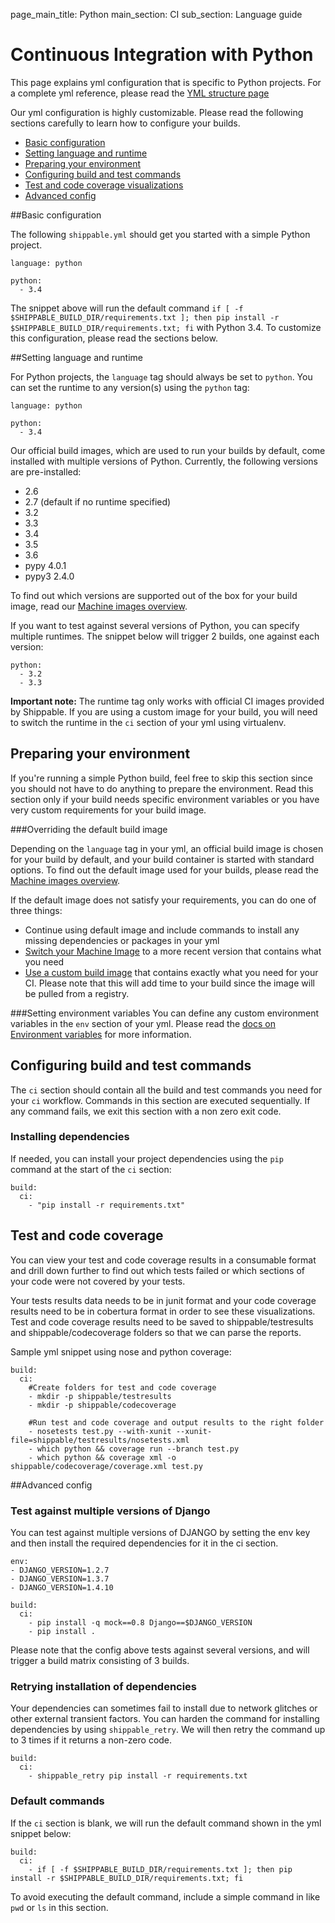 page_main_title: Python
main_section: CI
sub_section: Language guide

# Continuous Integration with Python
This page explains yml configuration that is specific to Python projects. For a complete yml reference, please read the [YML structure page](yml-structure/)

Our yml configuration is highly customizable. Please read the following sections carefully to learn how to
configure your builds.

-  [Basic configuration](#basic-python-config)
-  [Setting language and runtime](#language)
-  [Preparing your environment](#environment)
-  [Configuring build and test commands](#build-test)
-  [Test and code coverage visualizations](#test-coverage-reports)
-  [Advanced config](#advanced-config)

<a name="basic-python-config"></a>
##Basic configuration

The following `shippable.yml` should get you started with a simple Python project.

```
language: python

python:
  - 3.4
```

The snippet above will run the default command `if [ -f $SHIPPABLE_BUILD_DIR/requirements.txt ]; then pip install -r $SHIPPABLE_BUILD_DIR/requirements.txt; fi` with Python 3.4. To customize this configuration, please read the sections below.

<a name="language"></a>
##Setting language and runtime

For Python projects, the `language` tag should always be set to `python`. You can set the runtime to any version(s) using the `python` tag:

```
language: python

python:
  - 3.4
```
Our official build images, which are used to run your builds by default, come installed with multiple versions of Python. Currently, the following versions are pre-installed:

-  2.6
-  2.7 (default if no runtime specified)
-  3.2
-  3.3
-  3.4
-  3.5
-  3.6
-  pypy 4.0.1
-  pypy3 2.4.0

To find out which versions are supported out of the box for your build image, read our [Machine images overview](/reference/machine-images-overview/).

If you want to test against several versions of Python, you can specify multiple runtimes. The snippet below will trigger 2 builds, one against each version:

```
python:
  - 3.2
  - 3.3
```

**Important note:** The runtime tag only works with official CI images provided by Shippable. If you are using a custom image for your build, you will need to switch the runtime in the `ci` section of your yml using virtualenv.

<a name="environment"></a>
## Preparing your environment

If you're running a simple Python build, feel free to skip this section since you should not have to do anything to prepare the environment. Read this section only if your build needs specific environment variables or you have very custom requirements for your build image.

###Overriding the default build image

Depending on the `language` tag in your yml, an official build image is chosen for your build by default, and your build container is started with standard options. To find out the default image used for your builds, please read the [Machine images overview](../reference/machine-images-overview/).

If the default image does not satisfy your requirements, you can do one of three things:

-  Continue using default image and include commands to install any missing dependencies or packages in your yml
-  [Switch your Machine Image](../ci/build-image/#changing-your-default-tag) to a more recent version that contains what you need
-  [Use a custom build image](../ci/custom-docker-image/) that contains exactly what you need for your CI. Please note that this will add time to your build since the image will be pulled from a registry.

###Setting environment variables
You can define any custom environment variables in the `env` section of your yml. Please read the [docs on Environment variables](env-vars/) for more information.

<a name="build-test"></a>
## Configuring build and test commands
The `ci` section should contain all the build and test commands you need for your `ci` workflow. Commands in this section are executed sequentially. If any command fails, we exit this section with a non zero exit code.

### Installing dependencies
If needed, you can install your project dependencies using the `pip` command at the start of the `ci` section:

```
build:
  ci:
    - "pip install -r requirements.txt"
```

<a name="test-coverage-reports"></a>
## Test and code coverage
You can view your test and code coverage results in a consumable format and drill down further to find out which tests failed or which sections of your code were not covered by your tests.

Your tests results data needs to be in junit format and your code coverage results need to be in cobertura format in order to see these visualizations. Test and code coverage results need to be saved to shippable/testresults and shippable/codecoverage folders so that we can parse the reports.

Sample yml snippet using nose and python coverage:

```
build:
  ci:
    #Create folders for test and code coverage
    - mkdir -p shippable/testresults
    - mkdir -p shippable/codecoverage

    #Run test and code coverage and output results to the right folder
    - nosetests test.py --with-xunit --xunit-file=shippable/testresults/nosetests.xml
    - which python && coverage run --branch test.py
    - which python && coverage xml -o shippable/codecoverage/coverage.xml test.py
```

<a name="advanced-config"></a>
##Advanced config

### Test against multiple versions of Django

You can test against multiple versions of DJANGO by setting the env key and then install the required dependencies for it in the ci section.

```
env:
- DJANGO_VERSION=1.2.7
- DJANGO_VERSION=1.3.7
- DJANGO_VERSION=1.4.10

build:
  ci:
    - pip install -q mock==0.8 Django==$DJANGO_VERSION
    - pip install .
```
Please note that the config above tests against several versions, and will trigger a build matrix consisting of 3 builds.

### Retrying installation of dependencies
Your dependencies can sometimes fail to install due to network glitches or other external transient factors. You can harden the command for installing dependencies by using `shippable_retry`. We will then retry the command up to 3 times if it returns a non-zero code.


```
build:
  ci:
    - shippable_retry pip install -r requirements.txt
```

### Default commands

If the `ci` section is blank, we will run the default command shown in the yml snippet below:

```
build:
  ci:
    - if [ -f $SHIPPABLE_BUILD_DIR/requirements.txt ]; then pip install -r $SHIPPABLE_BUILD_DIR/requirements.txt; fi
```

To avoid executing the default command, include a simple command in like `pwd` or `ls` in this section.
